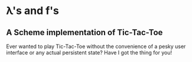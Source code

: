 # &lambda;'s and f's
## A Scheme implementation of Tic-Tac-Toe

Ever wanted to play Tic-Tac-Toe without the convenience of a pesky user
interface or any actual persistent state? Have I got the thing for you! 
